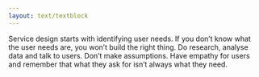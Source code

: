 ```yaml
---
layout: text/textblock
---
```


Service design starts with identifying user needs. If you don’t know what the user needs are, you won’t build the right thing. Do research, analyse data and talk to users. Don’t make assumptions. Have empathy for users and remember that what they ask for isn’t always what they need.

